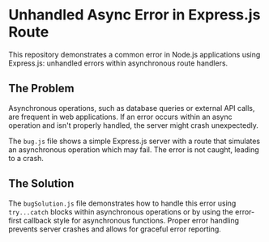 # Unhandled Async Error in Express.js Route

This repository demonstrates a common error in Node.js applications using Express.js: unhandled errors within asynchronous route handlers.

## The Problem

Asynchronous operations, such as database queries or external API calls, are frequent in web applications.  If an error occurs within an async operation and isn't properly handled, the server might crash unexpectedly.

The `bug.js` file shows a simple Express.js server with a route that simulates an asynchronous operation which may fail.  The error is not caught, leading to a crash.

## The Solution

The `bugSolution.js` file demonstrates how to handle this error using `try...catch` blocks within asynchronous operations or by using the error-first callback style for asynchronous functions.  Proper error handling prevents server crashes and allows for graceful error reporting.